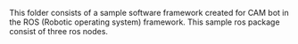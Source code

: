 This folder consists of a sample software framework created for CAM
bot in the ROS (Robotic operating system) framework.
This sample ros package consist of three ros nodes.
